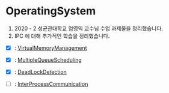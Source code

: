 # OperatingSystem
1. 2020 - 2 성균관대학교 엄영익 교수님 수업 과제물을 정리했습니다.  
2. IPC 에 대해 추가적인 학습을 정리했습니다. 



- [x] : [VirtualMemoryManagement](./VirtualMemoryManagement) 
- [x] : [MultipleQueueScheduling](./MultipleQueueScheduling)
- [x] : [DeadLockDetection](./DeadLockDetection)
- [ ] : [InterProcessCommunication](./InterProcessCommunication)





